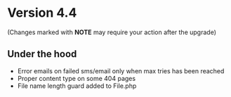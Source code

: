 # Version 4.4

(Changes marked with **NOTE** may require your action after the upgrade)

## Under the hood
 - Error emails on failed sms/email only when max tries has been reached
 - Proper content type on some 404 pages
 - File name length guard added to File.php